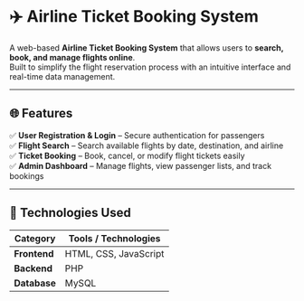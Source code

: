 # ✈️ Airline Ticket Booking System

A web-based **Airline Ticket Booking System** that allows users to **search, book, and manage flights online**.  
Built to simplify the flight reservation process with an intuitive interface and real-time data management.

---

## 🌐 Features

✅ **User Registration & Login** – Secure authentication for passengers  
✅ **Flight Search** – Search available flights by date, destination, and airline  
✅ **Ticket Booking** – Book, cancel, or modify flight tickets easily  
✅ **Admin Dashboard** – Manage flights, view passenger lists, and track bookings  

---

## 🧰 Technologies Used

| Category | Tools / Technologies |
|-----------|----------------------|
| **Frontend** | HTML, CSS, JavaScript
| **Backend** | PHP
| **Database** | MySQL 



